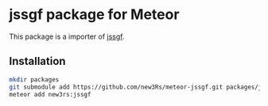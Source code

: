 # jssgf package for Meteor
This package is a importer of [jssgf](https://github.com/y-ich/jssgf).

## Installation

```sh
mkdir packages
git submodule add https://github.com/new3Rs/meteor-jssgf.git packages/jssgf
meteor add new3rs:jssgf
```

